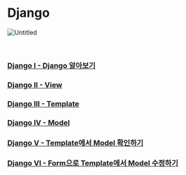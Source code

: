 # Django

![Untitled](https://github.com/user-attachments/assets/41a112b8-3e86-4369-9cb5-c13420a9ff17)

<br>

### [Django I - Django 알아보기](https://github.com/ahyun39/ML-Engineer/blob/main/Data_Engineering/Django/Django_00_%EC%95%8C%EC%95%84%EB%B3%B4%EA%B8%B0.md)

### [Django II - View](https://github.com/ahyun39/ML-Engineer/blob/main/Data_Engineering/Django/Django_01_View.md)

### [Django III - Template](https://github.com/ahyun39/ML-Engineer/blob/main/Data_Engineering/Django/Django_02_Template.md)

### [Django IV - Model](https://github.com/ahyun39/ML-Engineer/blob/main/Data_Engineering/Django/Django_03_Model.md)

### [Django V - Template에서 Model 확인하기](https://github.com/ahyun39/ML-Engineer/blob/main/Data_Engineering/Django/Django_04_Template%EC%97%90%EC%84%9C_Model_%ED%99%95%EC%9D%B8%ED%95%98%EA%B8%B0.md)

### [Django VI - Form으로 Template에서 Model 수정하기](https://github.com/ahyun39/ML-Engineer/blob/main/Data_Engineering/Django/Django_05_Form%EC%9C%BC%EB%A1%9C_Template%EC%97%90%EC%84%9C_Model_%EC%88%98%EC%A0%95%ED%95%98%EA%B8%B0.md)